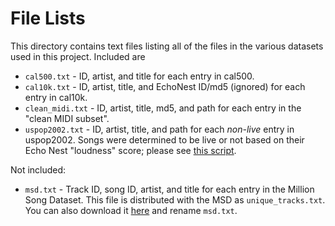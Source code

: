 File Lists
==========

This directory contains text files listing all of the files in the various datasets used in this project.  Included are
  * `cal500.txt` - ID, artist, and title for each entry in cal500.
  * `cal10k.txt` - ID, artist, title, and EchoNest ID/md5 (ignored) for each entry in cal10k.
  * `clean_midi.txt` - ID, artist, title, md5, and path for each entry in the "clean MIDI subset".
  * `uspop2002.txt` - ID, artist, title, and path for each *non-live* entry in uspop2002.  Songs were determined to be live or not based on their Echo Nest "loudness" score; please see [this script](https://gist.github.com/craffel/125f15a8c4f33d6c70d5).

Not included:
  * `msd.txt` - Track ID, song ID, artist, and title for each entry in the Million Song Dataset.  This file is distributed with the MSD as `unique_tracks.txt`.  You can also download it [here](http://labrosa.ee.columbia.edu/millionsong/sites/default/files/AdditionalFiles/unique_tracks.txt) and rename `msd.txt`.

